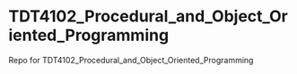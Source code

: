 # TDT4102_Procedural_and_Object_Oriented_Programming
Repo for TDT4102_Procedural_and_Object_Oriented_Programming
